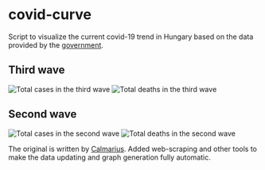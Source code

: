 # covid-curve
Script to visualize the current covid-19 trend in Hungary based on the data provided by the [government](https://koronavirus.gov.hu/hirek).

## Third wave
![Total cases in the third wave](https://i.imgur.com/X8hiVOm.png)
![Total deaths in the third wave](https://i.imgur.com/fWuPCLu.png)

## Second wave
![Total cases in the second wave](https://i.imgur.com/VKsCJKm.png)
![Total deaths in the second wave](https://i.imgur.com/EeQfJhU.png)

The original is written by [Calmarius](https://github.com/Calmarius). Added web-scraping and other tools to make the data updating and graph generation fully automatic.
